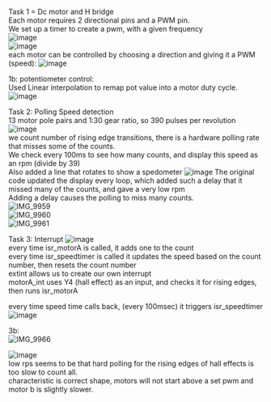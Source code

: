 Task 1 = Dc motor and H bridge  
Each motor requires 2 directional pins and a PWM pin.  
We set up a timer to create a pwm, with a given frequency  
![image](https://github.com/user-attachments/assets/13da9633-284a-4ac8-8619-ba7edf302ae7)    
![image](https://github.com/user-attachments/assets/2bea24b9-dbdd-40a2-ad83-824ad12a705f)  
each motor can be controlled by choosing a direction and giving it a PWM (speed): 
![image](https://github.com/user-attachments/assets/1462aab7-2c77-4642-80b0-392b37f77ba2)

1b: potentiometer control:    
Used Linear interpolation to remap pot value into a motor duty cycle.  
![image](https://github.com/user-attachments/assets/762f9709-a4cc-4b05-8596-2ed699592894)  

Task 2: Polling Speed detection  
13 motor pole pairs and 1:30 gear ratio, so 390 pulses per revolution  
![image](https://github.com/user-attachments/assets/cf93e092-e85d-40f2-99ef-734e4cd645cf)  
we count number of rising edge transitions, there is a hardware polling rate that misses some of the counts.  
We check every 100ms to see how many counts, and display this speed as an rpm (divide by 39)  
Also added a line that rotates to show a spedometer
![image](https://github.com/user-attachments/assets/03ee6543-e0fb-45be-833d-0a0e9e777858)
The original code updated the display every loop, which added such a delay that it missed many of the counts, and gave a very low rpm  
Adding a delay causes the polling to miss many counts.    
![IMG_9959](https://github.com/user-attachments/assets/cd78bbb3-b9cd-4d44-a559-dc9ac87d0978)  
![IMG_9960](https://github.com/user-attachments/assets/b57f137a-4135-4a3a-a5a5-05ca35b9f096)  
![IMG_9961](https://github.com/user-attachments/assets/5eb4c132-4258-4934-a18a-f38c7e5a1d09)  



Task 3: Interrupt 
![image](https://github.com/user-attachments/assets/7d96b160-b045-4124-9a8d-17082bec8193)  
every time isr_motorA is called, it adds one to the count   
every time isr_speedtimer is called it updates the speed based on the count number, then resets the count number  
extint allows us to create our own interrupt  
motorA_int uses Y4 (hall effect) as an input, and checks it for rising edges, then runs isr_motorA  

every time speed time calls back, (every 100msec) it triggers isr_speedtimer  
![image](https://github.com/user-attachments/assets/372e826b-9316-4d4e-bd28-4a77c58d1b23)

3b:  
![IMG_9966](https://github.com/user-attachments/assets/69b69605-b52c-4d7f-962e-ed64ffee3464)

![image](https://github.com/user-attachments/assets/261c986a-e333-45d1-89fb-34186c4f7a99)  
low rps seems to be that hard polling for the rising edges of hall effects is too slow to count all.  
characteristic is correct shape, motors will not start above a set pwm and motor b is slightly slower.  



